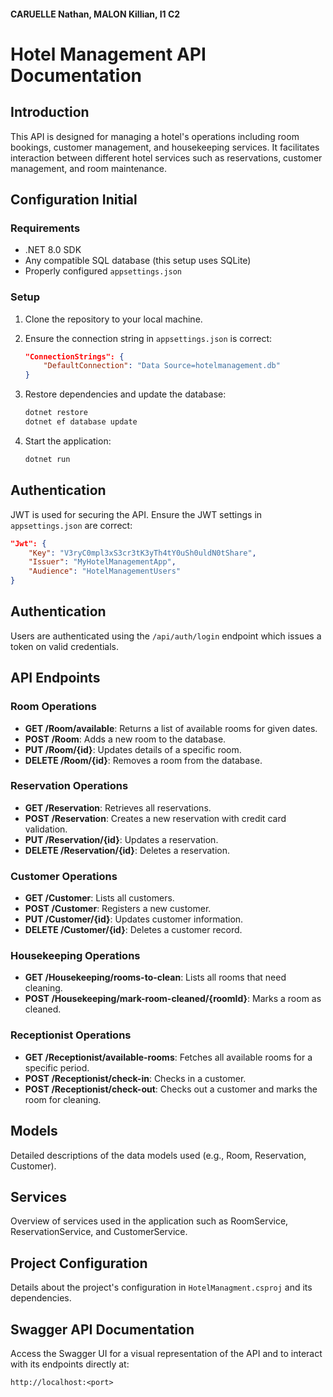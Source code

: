 #### CARUELLE Nathan, MALON Killian, I1 C2
# Hotel Management API Documentation

## Introduction

This API is designed for managing a hotel's operations including room bookings, customer management, and housekeeping services. It facilitates interaction between different hotel services such as reservations, customer management, and room maintenance.

## Configuration Initial

### Requirements

- .NET 8.0 SDK
- Any compatible SQL database (this setup uses SQLite)
- Properly configured `appsettings.json`

### Setup

1. Clone the repository to your local machine.
2. Ensure the connection string in `appsettings.json` is correct:

    ```json
    "ConnectionStrings": {
        "DefaultConnection": "Data Source=hotelmanagement.db"
    }
    ```

3. Restore dependencies and update the database:

    ```bash
    dotnet restore
    dotnet ef database update
    ```

4. Start the application:

    ```bash
    dotnet run
    ```

## Authentication

JWT is used for securing the API. Ensure the JWT settings in `appsettings.json` are correct:

```json
"Jwt": {
    "Key": "V3ryC0mpl3xS3cr3tK3yTh4tY0uSh0uldN0tShare",
    "Issuer": "MyHotelManagementApp",
    "Audience": "HotelManagementUsers"
}
```

## Authentication

Users are authenticated using the `/api/auth/login` endpoint which issues a token on valid credentials.

## API Endpoints

### Room Operations

- **GET /Room/available**: Returns a list of available rooms for given dates.
- **POST /Room**: Adds a new room to the database.
- **PUT /Room/{id}**: Updates details of a specific room.
- **DELETE /Room/{id}**: Removes a room from the database.

### Reservation Operations

- **GET /Reservation**: Retrieves all reservations.
- **POST /Reservation**: Creates a new reservation with credit card validation.
- **PUT /Reservation/{id}**: Updates a reservation.
- **DELETE /Reservation/{id}**: Deletes a reservation.

### Customer Operations

- **GET /Customer**: Lists all customers.
- **POST /Customer**: Registers a new customer.
- **PUT /Customer/{id}**: Updates customer information.
- **DELETE /Customer/{id}**: Deletes a customer record.

### Housekeeping Operations

- **GET /Housekeeping/rooms-to-clean**: Lists all rooms that need cleaning.
- **POST /Housekeeping/mark-room-cleaned/{roomId}**: Marks a room as cleaned.

### Receptionist Operations

- **GET /Receptionist/available-rooms**: Fetches all available rooms for a specific period.
- **POST /Receptionist/check-in**: Checks in a customer.
- **POST /Receptionist/check-out**: Checks out a customer and marks the room for cleaning.

## Models

Detailed descriptions of the data models used (e.g., Room, Reservation, Customer).

## Services

Overview of services used in the application such as RoomService, ReservationService, and CustomerService.

## Project Configuration

Details about the project's configuration in `HotelManagment.csproj` and its dependencies.

## Swagger API Documentation

Access the Swagger UI for a visual representation of the API and to interact with its endpoints directly at:

```
http://localhost:<port>
```

